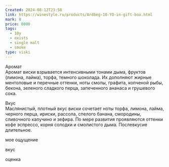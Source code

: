 ```yaml
---
Created: 2024-08-12T23:58
link: https://winestyle.ru/products/Ardbeg-10-YO-in-gift-box.html
mark: 8
price: 8000
tags:
  - 10y
  - exists
  - single malt
  - smoke
type: viski
---
```

Аромат  
Аромат виски взрывается интенсивными тонами дыма, фруктов (лимона, лайма), торфа, темного шоколада. Их дополняют жирные ментоловые и перечные оттенки, ноты смолы, графита, копченой рыбы, бекона, зеленого сладкого перца, запеченного ананаса и грушевого сока.  

Вкус  
Маслянистый, плотный вкус виски сочетает ноты торфа, лимона, лайма, черного перца, ириски, рассола, спелого банана, смородины, сливочного капучино и зефира. По мере развития проявляются оттенки кофе эспрессо, корня солодки и смолистого дыма. Послевкусие длительное.  

  

мое ощущение

  

вкус

  

  

  

оценка